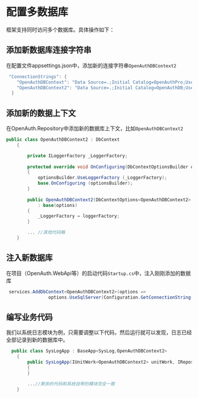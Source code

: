 # 配置多数据库

框架支持同时访问多个数据库。具体操作如下：

## 添加新数据库连接字符串

在配置文件appsettings.json中，添加新的连接字符串`OpenAuthDBContext2`

```csharp
 "ConnectionStrings": {
    "OpenAuthDBContext": "Data Source=.;Initial Catalog=OpenAuthPro;User=sa;Password=000000",
    "OpenAuthDBContext2": "Data Source=.;Initial Catalog=OpenAuthDB;User=sa;Password=000000"
  }
```

## 添加新的数据上下文

在OpenAuth.Repository中添加新的数据库上下文，比如`OpenAuthDBContext2`

```csharp
public class OpenAuthDBContext2 : DbContext
    {

        private ILoggerFactory _LoggerFactory;
        
        protected override void OnConfiguring(DbContextOptionsBuilder optionsBuilder)
        {
            optionsBuilder.UseLoggerFactory (_LoggerFactory);
            base.OnConfiguring (optionsBuilder);
        }
        
        public OpenAuthDBContext2(DbContextOptions<OpenAuthDBContext2> options, ILoggerFactory loggerFactory)
            : base(options)
        {
            _LoggerFactory = loggerFactory;
        }

        ... //其他代码略
    }

```

## 注入新数据库

在项目（OpenAuth.WebApi等）的启动代码`Startup.cs`中，注入刚刚添加的数据库

```csharp
 services.AddDbContext<OpenAuthDBContext2>(options =>
                options.UseSqlServer(Configuration.GetConnectionString("OpenAuthDBContext2")));
```

## 编写业务代码

我们以系统日志模块为例，只需要调整以下代码，然后运行就可以发现，日志已经全部记录到新的数据库中。

```csharp
  public class SysLogApp : BaseApp<SysLog,OpenAuthDBContext2>
    {
        public SysLogApp(IUnitWork<OpenAuthDBContext2> unitWork, IRepository<SysLog,OpenAuthDBContext2> repository) : base(unitWork, repository, null)
        {
        }

        ...//剩余的代码和系统自带的模块完全一致
    }
```
